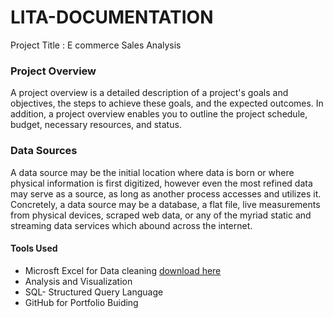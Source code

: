 # LITA-DOCUMENTATION

Project Title : E commerce Sales Analysis 
### Project Overview 
A project overview is a detailed description of a project's goals and objectives, the steps to achieve these goals, and the expected outcomes. In addition, a project overview enables you to outline the project schedule, budget, necessary resources, and status.


### Data Sources
A data source may be the initial location where data is born or where physical information is first digitized, however even the most refined data may serve as a source, as long as another process accesses and utilizes it. Concretely, a data source may be a database, a flat file, live measurements from physical devices, scraped web data, or any of the myriad static and streaming data services which abound across the internet.

#### Tools Used 
- Microsft Excel for Data cleaning [download here](https://www.mocrosoft.com)
- Analysis and Visualization
- SQL- Structured Query Language
- GitHub for Portfolio Buiding 
 

